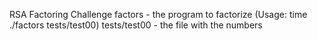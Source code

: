 RSA Factoring Challenge
factors - the program to factorize (Usage: time ./factors tests/test00)
tests/test00 - the file with the numbers

